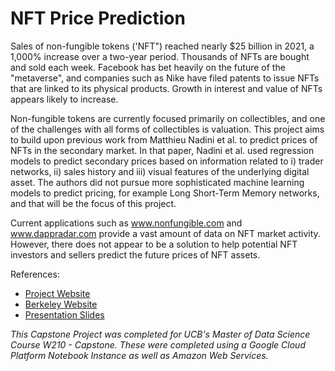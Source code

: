 # NFT Price Prediction

Sales of non-fungible tokens ('NFT") reached nearly $25 billion in 2021, a 1,000% increase over a two-year period.  Thousands of NFTs are bought and sold each week.  Facebook has bet heavily on the future of the "metaverse", and companies such as Nike have filed patents to issue NFTs that are linked to its physical products. Growth in interest and value of NFTs appears likely to increase.
 
Non-fungible tokens are currently focused primarily on collectibles, and one of the challenges with all forms of collectibles is valuation.  This project aims to build upon previous work from Matthieu Nadini et al. to predict prices of NFTs in the secondary market. In that paper, Nadini et al. used regression models to predict secondary prices based on information related to i) trader networks, ii) sales history and iii) visual features of the underlying digital asset. The authors did not pursue more sophisticated machine learning models to predict pricing, for example Long Short-Term Memory networks, and that will be the focus of this project.
 
Current applications such as www.nonfungible.com and www.dappradar.com provide a vast amount of data on NFT market activity.  However, there does not appear to be a solution to help potential NFT investors and sellers predict the future prices of NFT assets.

References:
* [Project Website](https://sites.google.com/berkeley.edu/nftpredictor/home)
* [Berkeley Website](https://www.ischool.berkeley.edu/projects/2022/nft-predictor)
* [Presentation Slides](https://docs.google.com/presentation/d/1hoDqk6DU45HUwCyZkFBq5Z8CvfIDWMZC/edit#slide=id.p1)

*This Capstone Project was completed for UCB's Master of Data Science Course W210 - Capstone. These were completed using a Google Cloud Platform Notebook Instance as well as Amazon Web Services.*
